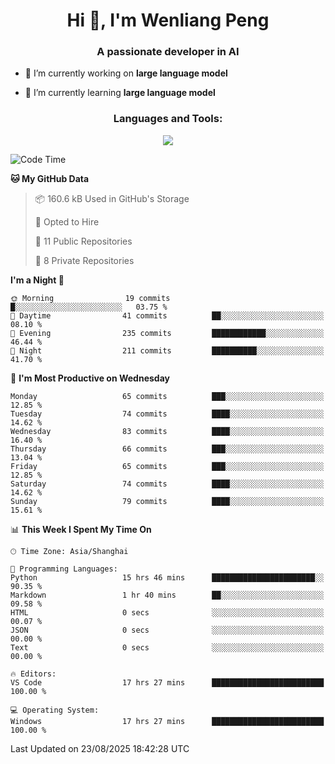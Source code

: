 <h1 align="center">Hi 👋, I'm Wenliang Peng</h1>
<h3 align="center">A passionate developer in AI</h3>

- 🔭 I’m currently working on **large language model**

- 🌱 I’m currently learning **large language model**

<!-- <h3 align="left">Connect with me:</h3> -->
<!-- <p align="left">
</p> -->

<h3 align="center">Languages and Tools:</h3>
<p align="center">
  <a href="https://skillicons.dev">
    <img src="https://skillicons.dev/icons?i=cpp,ros,docker,azure,git,linux,py,pytorch,cmake,githubactions,powershell,md&perline=6" />
  </a>
</p>


<!-- <p><img align="center" src="https://github-readme-stats.vercel.app/api/top-langs?username=bpwl0121&show_icons=true&locale=en&layout=compact" alt="bpwl0121" /></p> -->

<!-- <p><img align="center" src="https://github-readme-streak-stats.herokuapp.com/?user=bpwl0121&" alt="bpwl0121" /></p> -->

<!--START_SECTION:waka-->
![Code Time](http://img.shields.io/badge/Code%20Time-364%20hrs%2012%20mins-blue)

**🐱 My GitHub Data** 

> 📦 160.6 kB Used in GitHub's Storage 
 > 
> 💼 Opted to Hire
 > 
> 📜 11 Public Repositories 
 > 
> 🔑 8 Private Repositories 
 > 
**I'm a Night 🦉** 

```text
🌞 Morning                19 commits          █░░░░░░░░░░░░░░░░░░░░░░░░   03.75 % 
🌆 Daytime                41 commits          ██░░░░░░░░░░░░░░░░░░░░░░░   08.10 % 
🌃 Evening                235 commits         ████████████░░░░░░░░░░░░░   46.44 % 
🌙 Night                  211 commits         ██████████░░░░░░░░░░░░░░░   41.70 % 
```
📅 **I'm Most Productive on Wednesday** 

```text
Monday                   65 commits          ███░░░░░░░░░░░░░░░░░░░░░░   12.85 % 
Tuesday                  74 commits          ████░░░░░░░░░░░░░░░░░░░░░   14.62 % 
Wednesday                83 commits          ████░░░░░░░░░░░░░░░░░░░░░   16.40 % 
Thursday                 66 commits          ███░░░░░░░░░░░░░░░░░░░░░░   13.04 % 
Friday                   65 commits          ███░░░░░░░░░░░░░░░░░░░░░░   12.85 % 
Saturday                 74 commits          ████░░░░░░░░░░░░░░░░░░░░░   14.62 % 
Sunday                   79 commits          ████░░░░░░░░░░░░░░░░░░░░░   15.61 % 
```


📊 **This Week I Spent My Time On** 

```text
🕑︎ Time Zone: Asia/Shanghai

💬 Programming Languages: 
Python                   15 hrs 46 mins      ███████████████████████░░   90.35 % 
Markdown                 1 hr 40 mins        ██░░░░░░░░░░░░░░░░░░░░░░░   09.58 % 
HTML                     0 secs              ░░░░░░░░░░░░░░░░░░░░░░░░░   00.07 % 
JSON                     0 secs              ░░░░░░░░░░░░░░░░░░░░░░░░░   00.00 % 
Text                     0 secs              ░░░░░░░░░░░░░░░░░░░░░░░░░   00.00 % 

🔥 Editors: 
VS Code                  17 hrs 27 mins      █████████████████████████   100.00 % 

💻 Operating System: 
Windows                  17 hrs 27 mins      █████████████████████████   100.00 % 
```


 Last Updated on 23/08/2025 18:42:28 UTC
<!--END_SECTION:waka-->
